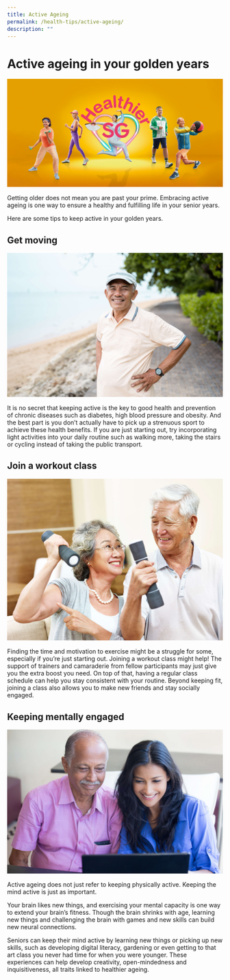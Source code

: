 ```yaml
---
title: Active Ageing
permalink: /health-tips/active-ageing/
description: ""
---
```


# Active ageing in your golden years # 
  ![activeageing](/images/Targeting%20Seniors%20Banner.png)
 
Getting older does not mean you are past your prime. Embracing active ageing is one way to ensure a healthy and fulfilling life in your senior years. 

Here are some tips to keep active in your golden years.

## Get moving ## 
  
  ![activeageing](/images/getmoving.jpeg)

It is no secret that keeping active is the key to good health and prevention of chronic diseases such as diabetes, high blood pressure and obesity. And the best part is you don’t actually have to pick up a strenuous sport to achieve these health benefits. If you are just starting out, try incorporating light activities into your daily routine such as walking more, taking the stairs or cycling instead of taking the public transport. 
  
## Join a workout class ##

  ![activeageing](/images/workout.jpeg)
 
Finding the time and motivation to exercise might be a struggle for some, especially if you’re just starting out. Joining a workout class might help! The support of trainers and camaraderie from fellow participants may just give you the extra boost you need. On top of that, having a regular class schedule can help you stay consistent with your routine. Beyond keeping fit, joining a class also allows you to make new friends and stay socially engaged.

## Keeping mentally engaged ##

  ![activeageing](/images/mental.jpeg)

Active ageing does not just refer to keeping physically active. Keeping the mind active is just as important. 
 
Your brain likes new things, and exercising your mental capacity is one way to extend your brain’s fitness. Though the brain shrinks with age, learning new things and challenging the brain with games and new skills can build new neural connections.  

Seniors can keep their mind active by learning new things or picking up new skills, such as developing digital literacy, gardening or even getting to that art class you never had time for when you were younger. These experiences can help develop creativity, open-mindedness and inquisitiveness, all traits linked to healthier ageing.